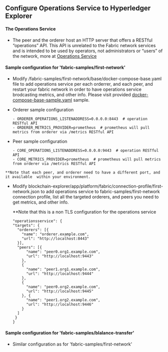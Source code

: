 ## Configure Operations Service to Hyperledger Explorer


#### The Operations Service
   - The peer and the orderer host an HTTP server that offers a RESTful “operations” API. This API is unrelated to the Fabric network services and is intended to be used by operators, not administrators or “users” of the network, more at
    [Operations Service](https://hyperledger-fabric.readthedocs.io/en/release-1.4/operations_service.html)


  #### Sample configuration for 'fabric-samples/first-network'

   - Modify <fabric-path>/fabric-samples/first-network/base/docker-compose-base.yaml file to add operations service per each orderrer, and each peer, and restart your fabric network in order to have operations service brodcasting metrics, and other info. Please visit provided [docker-compose-base-sample.yaml](app/platform/fabric/artifacts/fabric-config-samples/first-network/docker-compose-base-sample.yaml) sample.


   - Orderer sample configuration
        ````
        - ORDERER_OPERATIONS_LISTENADDRESS=0.0.0.0:8443  # operation RESTful API
        - ORDERER_METRICS_PROVIDER=prometheus  # prometheus will pull metrics from orderer via /metrics RESTful API
        ````

   - Peer sample configuration
        ````
        - CORE_OPERATIONS_LISTENADDRESS=0.0.0.0:9443  # operation RESTful API
        - CORE_METRICS_PROVIDER=prometheus  # prometheus will pull metrics from orderer via /metrics RESTful API
        ````

    **Note that each peer, and orderer need to have a different port, and it available  within your environment.

  - Modify blockchain-explorer/app/platform/fabric/connection-profile/first-network.json to add operations service to fabric-samples/first-network connection profile, list all the targeted orderers, and peers you need to get metrics, and other info.

    **Note that this is a non TLS configuration for the operations service

    ```
    "operationsservice": {
    "targets": {
      "orderers": [{
        "name": "orderer.example.com",
        "url": "http://localhost:8443"
      }],
      "peers": [{
          "name": "peer0.org1.example.com",
          "url": "http://localhost:9443"
        },
        {
          "name": "peer1.org1.example.com",
          "url": "http://localhost:9444"
        },
        {
          "name": "peer0.org2.example.com",
          "url": "http://localhost:9445"
        }, {
          "name": "peer1.org2.example.com",
          "url": "http://localhost:9446"
        }
      ]
     }
    }
    ```

  #### Sample configuration for 'fabric-samples/blalance-transfer'

  - Similar configuration as for 'fabric-samples/first-network'



